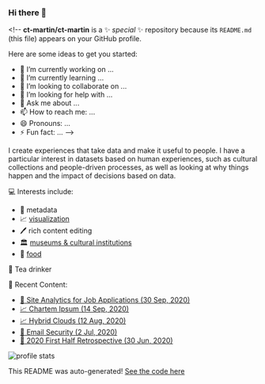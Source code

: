 ### Hi there 👋

&lt;!--
**ct-martin/ct-martin** is a ✨ _special_ ✨ repository because its `README.md` (this file) appears on your GitHub profile.

Here are some ideas to get you started:

- 🔭 I’m currently working on ...
- 🌱 I’m currently learning ...
- 👯 I’m looking to collaborate on ...
- 🤔 I’m looking for help with ...
- 💬 Ask me about ...
- 📫 How to reach me: ...
- 😄 Pronouns: ...
- ⚡ Fun fact: ...
--&gt;

I create experiences that take data and make it useful to people.
I have a particular interest in datasets based on human experiences, such as cultural collections and people-driven processes, as well as looking at why things happen and the impact of decisions based on data.

💻 Interests include:
* 📑 metadata
* 📈 [visualization](https://ctmartin.me/vis/)
* 🖊️ rich content editing
* 🏛 [museums &amp; cultural institutions](https://ctmartin.me/vis/museums/)
* 🥞 [food](https://ctmartin.me/food/)

🍵 Tea drinker

📰 Recent Content:
  * [📝 Site Analytics for Job Applications (30 Sep, 2020)](https://ctmartin.me/blog/2020/09/analytics-for-job-apps/)
  * [📈 Chartem Ipsum (14 Sep, 2020)](https://ctmartin.me/vis/chartem-ipsum/)
  * [📈 Hybrid Clouds (12 Aug, 2020)](https://ctmartin.me/vis/hybrid-cloud/)
  * [📝 Email Security (2 Jul, 2020)](https://ctmartin.me/blog/2020/07/email-security/)
  * [📝 2020 First Half Retrospective (30 Jun, 2020)](https://ctmartin.me/blog/2020/06/2020-first-half/)


![profile stats](https://github-readme-stats.vercel.app/api?username=ct-martin&show_icons=true&count_private=true&include_all_commits=true&hide_rank=true&hide=stars)

This README was auto-generated! [See the code here](https://github.com/ct-martin/ct-martin/)